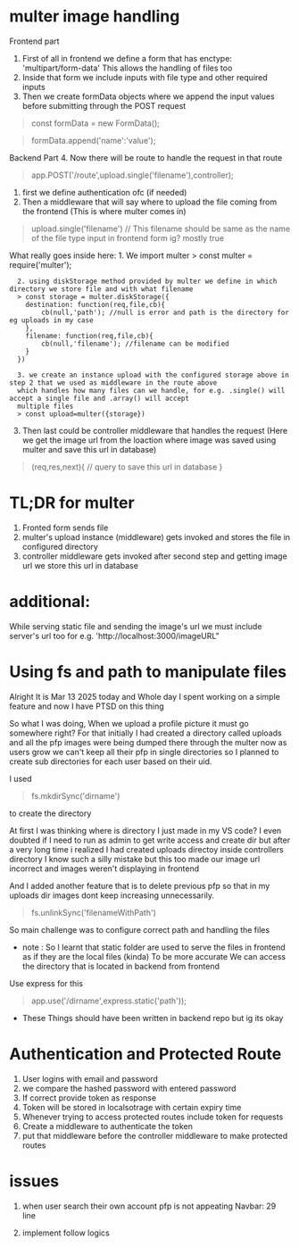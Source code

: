 # multer image handling
Frontend part
1. First of all in frontend we define a form that has enctype: 'multipart/form-data' 
This allows the handling of files too
2. Inside that form we include inputs with file type and other required inputs
3. Then we create formData objects where we append the input values before submitting through the POST request
> const formData = new FormData();

> formData.append('name':'value');

Backend Part
4. Now there will be route to handle the request
   in that route 
   > app.POST('/route',upload.single('filename'),controller);

   1. first we define authentication ofc (if needed)
   2. Then a middleware that will say where to upload the file coming from the frontend
   (This is where multer comes in)
   > upload.single('filename') // This filename should be same as the name of the file type input in frontend form ig? mostly true
   
   What really goes inside here:
      1. We import multer 
      > const multer = require('multer');
      
      2. using diskStorage method provided by multer we define in which directory we store file and with what filename
      > const storage = multer.diskStorage({
        destination: function(req,file,cb){
            cb(null,'path'); //null is error and path is the directory for eg uploads in my case
        },
        filename: function(req,file,cb){
            cb(null,'filename'); //filename can be modified
        }
      })

      3. we create an instance upload with the configured storage above in step 2 that we used as middleware in the route above
      which handles how many files can we handle, for e.g. .single() will accept a single file and .array() will accept 
      multiple files 
      > const upload=multer({storage})
    


   3. Then last could be controller middleware that handles the request
   (Here we get the image url from the loaction where image was saved using multer and save this url in database)
   > (req,res,next){
          // query to save this url in database
   }

   # TL;DR for multer
   1. Fronted form sends file 
   2. multer's upload instance (middleware) gets invoked and stores the file in configured directory
   3. controller middleware gets invoked after second step and getting image url we store this url in database

# additional:
While serving static file and sending the image's url we must include server's url too for e.g. 'http://localhost:3000/imageURL" 


# Using fs and path to manipulate files
Alright It is Mar 13 2025 today and Whole day I spent working on a simple feature and now I have PTSD on this thing

So what I was doing, When we upload a profile picture it must go somewhere right? For that initially I had created a directory called uploads and all the pfp images were being dumped there through the multer now as users grow we can't keep all their pfp in single directories so I planned to create sub directories for each user based on their uid.

I used 

> fs.mkdirSync('dirname') 

to create the directory

At first I was thinking where is directory I just made in my VS code? I even doubted if I need to run as admin to get write access and create dir but after a very long time i realized I had created uploads directoy inside controllers directory I know such a silly mistake but this too made our image url incorrect and images weren't displaying in frontend 

And I added another feature that is to delete previous pfp so that in my uploads dir images dont keep increasing unnecessarily. 

> fs.unlinkSync('filenameWithPath')

So main challenge was to configure correct path and handling the files

* note : So I learnt that static folder are used to serve the files in frontend as if they are the local files (kinda)
To be more accurate We can access the directory that is located in backend from frontend 

Use express for this

> app.use('/dirname',express.static('path'));

* These Things should have been written in backend repo but ig its okay

# Authentication and Protected Route
1. User logins with email and password 
2. we compare the hashed password with entered password
3. If correct provide token as response 
4. Token will be stored in localsotrage with certain expiry time
5. Whenever trying to access protected routes include token for requests
6. Create a middleware to authenticate the token 
7. put that middleware before the controller middleware to make protected routes

# issues
1. when user search their own account pfp is not appeating Navbar: 29 line

2. implement follow logics